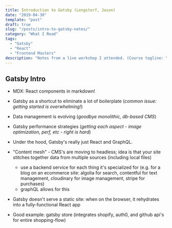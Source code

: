 ```yaml
---
title: Introduction to Gatsby (Lengstorf, Jason)
date: "2019-04-30"
template: "post"
draft: true
slug: "/posts/intro-to-gatsby-notes/"
category: "What I Read"
tags:
  - "Gatsby"
  - "React"
  - "Frontend Masters"
description: "Notes from a live workshop I attended. (Course tagline: \"Learn to build blazing fast apps and websites with React using Gatsby, a static PWA (Progressive Web App) generator.\")"
---
```


## Gatsby Intro

- MDX: React components in markdown!
- Gatsby as a shortcut to eliminate a lot of boilerplate (_common issue: getting started is overwhelming!_)
- Data management is evolving (_goodbye monolithic, db-based CMS_)
- Gatsby performance strategies (_getting each aspect - image optimization, perf, etc - right is hard_)

- Under the hood, Gatsby's really just React and GraphQL.

- "Content mesh" - CMS's are moving to headless; idea is that your site stitches together data from multiple sources (including local files)

  - use a backend service for each thing it's specialized for (e.g. for a blog on an ecommerce site: algolia for search, contentful for text management, cloudinary for image management, stripe for purchases)
  - graphQL allows for this

- Gatsby doesn't serve a static site: when on the browser, it rehydrates into a fully-functional React app
- Good example: gatsby store (integrates shopify, auth0, and github api's for entire shopping-flow)

- Follows the Osmani 'PRPL' patterns for PWA

- Assets are optimized/lazy-loaded

- Can customize Webpack/Babel w/o ejection

- Anything in `pages` dir gets treated as its own page

  - `index.js` becomes the root
  - aside from `pages`, dir names can be arbitrary

- Side note: one benefit of `<Fragment>` is how it helps you avoid div soup. (Can you by default use empty brackets, e.g. `<><p>foo</p></>`), instead of `<Fragment>`? Or is that provided by a specific lib?)

- Because Gatsby is a React app, it allows you to to use dynamic routing (that is, they've wrapped ReachRouter's link to include preloading and a few other things -- but you should use the `<Link>` component instead of `<a>`)

- `gatsby-config.js` only necessary if you want to use alternate plugins, etch

- For typographic styles, (instructor's personal) preference is to use element-selectors so as to keep styling generic at top level, while allowing for the cascade to help with overwrite (by using class selectors' greater specificity to trump that of the globals.)

- Personal takeaway: [emotion](https://emotion.sh/docs/introduction) appears to be really useful for when you're building a library of logic-only React components that you want to be stylable ad-lib. Really useful for, then, component libraries -- perhaps less so for personal projects.

- This is really cool: `padding: 0.5rem calc((100vw - 550px) / 2);`

  - The `calc` obviates the need for a wrapper div => less markup clutter!
  - Instead, it's saying '_for each horizonal size, pad us inward on each side by the entire screen minus the size of the column_'

- Gatsby exposes the 'site' data, along with a few others, for GraphQL queries

  - To see them all, nav to `http://localhost:8000/___graphql` and click the two right-side drawers ('Docs' and 'Schema')
  - To pass GraphQL queries (e.g. site metadata) throughout the various pages on a site, use a React hook (along with `useStaticQuery` - this provided by Gatsby)

- Restart server, to be safe, when changing GraphQL queries (changes to this possibly coming, but not there yet)

- Note on React hooks: another example is visible in `wave.js`. (Interesting use of arguments - sometimes statement, sometimes expression...)

- Great usecase for `.mdx` files - image inclusion (with quality levels, wrapping subtitles, carousels, etc)

- `gatsby-source-filesystem` is the plugin that provides GraphQL access to local files (letting it use them as part of the data layer by transforming them into GraphQL nodes)

- In GraphQL queries, `nodes` is just shorthand for '(...an array of?) all items that are returned'

- `read-link.js` is an example of a styled component that _only_ exports presentational specs.

- `gatsby-node.js`, `gatsby-browser.js`, `gatsby-ssr.js` are the three files that Gatsby will look for, at build time, to resolve any unique functions declared therein.

- You _can_ load all data for each post into React's Context API, but that rapidly gets unwieldy. Better, instead, to follow `export const query` in `post.js` and call that Graph

- This is pretty cool -- a gradient for making an image fade out (via the color white decreasing in opacity as it reaches its 'top'): `background-image: linear-gradient(to top, #ddbbffdd 2rem, #ddbbff00);`

- `gatsby-transformer-*` is generally a library that searches for nodes and applies transformations upon them

  - e.g. `gatsby-transformer-sharp` for altering/optimizing images
  - usually used with parallel plugin (e.g. `gatsby-plugin-sharp`) inside `gatsby-config.js`

- Note on process: make as much use as you can of the graphql playground: it's almost like Postman (or React Dev Tools' tree inspection) in exploring what data's _de facto_ available to your app

- Gatsby provides a few GraphQL helpers; one is the equivalent of a spread operator. See `src/components/hero.js:48` (Note that you can't uses these "query fragments" in the Gatsby GraphQL playground, however)

- `gatsby-source-*` is generally a plugin that interacts with the API exposed by the `-*` proprietor -- there are _many_ of these

- Inside the GraphQL playground, click `option + space` inside a pair of curly-braces to see the list of

- Use the `gatsby-plugin-webpack-bundle-analyzer` plugin to confirm whether your prod bundle is including any assets or code you don't actually need; see `gatsby-config` for usage example
- Gatsby knows to run `prefetch` using browser detection and Intersection Observer API (_to e.g. determine when the user is scrolling near an image_)

- Gatsby can be good for dashboards.
  - Anything you can build at build-time, do it.
  - If not (e.g. user data), you can use Gatsby to create a hybrid app.

---

* @y: Read more re: unexpected CSS selector: https://bit.ly/2PsCnzk
* @y: read both https://www.gatsbyjs.org/docs/using-gatsby-without-graphql/ and https://www.gatsbyjs.org/docs/why-gatsby-uses-graphql/

* @y: remove flow and (eslint?) from your blog app; add prettier
* @y: analyze your sussworld image on devtools, throttled to 3G - why does it load slowly?
* @y: use analyzer to check for lodash/moment heaviness in your blog app
* @y: check sussworld on lighthouse